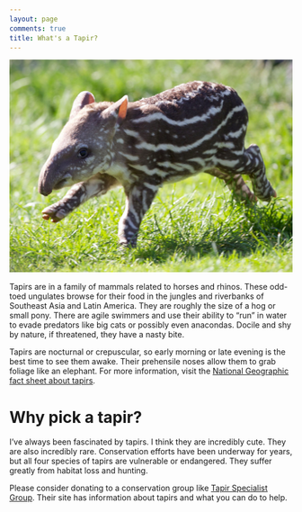 ```yaml
---
layout: page
comments: true
title: What's a Tapir?
---
```

![tapir baby from Wikimedia](/assets/tapirbaby.jpg "Tapir Baby from WikiMedia")

Tapirs are in a family of mammals related to horses and rhinos. These odd-toed
ungulates browse for their food in the jungles and riverbanks of Southeast Asia
and Latin America. They are roughly the size of a hog or small pony. There are
agile swimmers and use their ability to “run” in water to evade predators like
big cats or possibly even anacondas. Docile and shy by nature, if threatened,
they have a nasty bite.

Tapirs are nocturnal or crepuscular, so early morning or late evening is the
best time to see them awake. Their prehensile noses allow them to grab foliage
like an elephant. For more information, visit the [National Geographic fact
sheet about
tapirs](http://animals.nationalgeographic.com/animals/mammals/tapir/).

# Why pick a tapir?

I’ve always been fascinated by tapirs. I think they are incredibly cute. They
are also incredibly rare. Conservation efforts have been underway for years, but
all four species of tapirs are vulnerable or endangered. They suffer greatly
from habitat loss and hunting.

Please consider donating to a conservation group like [Tapir Specialist
Group](http://www.tapirs.org/ "Tapir Specialist Group"). Their site has
information about tapirs and what you can do to help.
